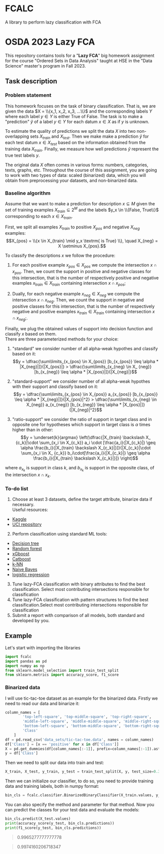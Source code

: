 # FCALC

A library to perform lazy classification with FCA

# OSDA 2023 Lazy FCA

This repository contains tools for a "**Lazy FCA**" big homework assignment for the course "Ordered Sets in Data
Analysis" taught at HSE in the "Data Science" master's program in Fall 2023.

## Task description

### Problem statement

This homework focuses on the task of binary classification.
That is, we are given the data $X = \\{x_1, x_2, x_3, ...\\}$
and the corresponding labels $Y$ where each label $y \in Y$ is either True of False.
The task is to make a "prediction" $\hat{y}$ of a label $y \in Y$ for each datum $x \in X$ as if $y$ is unknown.

To estimate the quality of predictions we split the data $X$ into two non-overlapping sets $X_{train}$ and $X_{test}$.
Then we make make a prediction $\hat{y}$ for each test datum $x \in X_{test}$
based on the information obtained from the training data $X_{train}$.
Finally, we measure how well predictions $\hat{y}$ represent the true test labels $y$.

The original data $X$ often comes in various forms: numbers, categories, texts, graphs, etc.
Throughout the course of this assignment, you are going to work with two types of data: scaled (binarized) data, which
you will obtain from preprocessing your datasets, and non-binarized data.

### Baseline algorithm

Assume that we want to make a prediction for description $x \subseteq M$ given
the set of training examples $X_{train} \subseteq 2^M$ and the labels $y_x \in \\{False, True\\}$
corresponding to each $x \in X_{train}$.

First, we split all examples $X_{train}$ to positive $X_{pos}$ and negative $X_{neg}$ examples:
$$X_{pos} = \\{x \in X_{train} \mid y_x \textrm{ is True} \\}, \quad X_{neg} = X \setminus X_{pos}.$$

To classify the descriptions $x$ we follow the procedure:

1) For each positive example $x_{pos} \in X_{pos}$ we compute the intersection $x \cap x_{pos}$.
   Then, we count the support in positive and negative classes for this intersection, that is the number of respectively
   positive and negative examples $x_{train} \in X_{train}$ containing intersection $x \cap x_{pos}$;

2) Dually, for each negative example $x_{neg} \in X_{neg}$ we compute the intersection $x \cap x_{neg}$.
   Then, we count the support in negative and positive classes for this intersection, that is the number of respectively
   negative and positive examples $x_{train} \in X_{train}$ containing intersection $x \cap x_{neg}$;.

Finally, we plug the obtained values of support into decision function and classify $x$ based on them.  
There are three parameterized methods for your choice:

1) "standard" we consider number of all alpha-weak hypothes and classify based on it: $$y = \dfrac{\sum\limits_{x_{pos}
   \in X_{pos}} [b_{x_{pos}} \leq \alpha * |X_{neg}|]}{|X_{pos}|} > \dfrac{\sum\limits_{x_{neg} \in X_
   {neg}} [b_{x_{neg}} \leq \alpha * |X_{pos}|]}{|X_{neg}|}$$

2) "standard-support" we consider number of all alpha-weak hypothes with their support and classify based on it: $$y =
   \dfrac{\sum\limits_{x_{pos} \in X_{pos}} a_{x_{pos}} [b_{x_{pos}} \leq \alpha * |X_{neg}|]}{|X_{pos}|^2} >
   \dfrac{\sum\limits_{x_{neg} \in X_{neg}} a_{x_{neg}} [b_{x_{neg}} \leq \alpha * |X_{pos}|]}{|X_{neg}|^2}$$

3) "ratio-support" we consider the ratio of support in target class and in opposite one for hypotheses which support in
   target class is $\alpha$ times higher than in other: $$y = \underset{k}{argmax} \left(\dfrac{|X_{train} \backslash X_
   {c_k}|\cdot \sum_{x_i \in X_{c_k}} a_i
   \cdot [\frac{a_i}{|X_{c_k}|} \geq \alpha \frac{b_i}{|X_{train} \backslash X_{c_k}|}]}{|X_{c_k}|\cdot \sum_{x_i \in X_
   {c_k}} b_i\cdot[\frac{a_i}{|X_{c_k}|} \geq \alpha \frac{b_i}{|X_{train} \backslash X_{c_k}|}]} \right)$$

where $a_{x_k}$ is support in class $k$, and $b_{x_k}$ is support in the opposite class, of the intersection $x\cap
x_k$.

### To-do list

1. Choose at least 3 datasets, define the target attribute, binarize data if necessary.\
   Useful resources:

* [Kaggle](https://www.kaggle.com/)
* [UCI repository](https://archive.ics.uci.edu/datasets)

2. Perform classification using standard ML tools:

* [Decision tree](https://scikit-learn.org/stable/modules/generated/sklearn.tree.DecisionTreeClassifier.html)
* [Random forest](https://scikit-learn.org/stable/modules/generated/sklearn.ensemble.RandomForestClassifier.html#sklearn.ensemble.RandomForestClassifier)
* [xGboost](https://xgboost.readthedocs.io/en/latest/)
* [Catboost](https://catboost.ai/)
* [k-NN](https://scikit-learn.org/stable/modules/generated/sklearn.neighbors.KNeighborsClassifier.html)
* [Naive Bayes](https://scikit-learn.org/stable/modules/naive_bayes.html)
* [logistic regression](https://scikit-learn.org/stable/modules/generated/sklearn.linear_model.LogisticRegression.html#sklearn.linear_model.LogisticRegression)

3. Tune lazy-FCA classification with binary attributes to find the best classification. Select most contributing
   intersections responsible for classification
4. Tune lazy-FCA classification with pattern structures to find the best classification.Select most contributing
   intersections responsible for classification
5. Submit a report with comparison of all models, both standard and developed by you.

## Example

Let's start with importing the libraries

```python
import fcalc
import pandas as pd
import numpy as np
from sklearn.model_selection import train_test_split
from sklearn.metrics import accuracy_score, f1_score
```

### Binarized data

I will use tic-tac-toe dataset as an example for the binarized data. Firstly we need to read our data and binarize it:

```python
column_names = [
        'top-left-square', 'top-middle-square', 'top-right-square',
        'middle-left-square', 'middle-middle-square', 'middle-right-square',
        'bottom-left-square', 'bottom-middle-square', 'bottom-right-square',
        'Class'
    ]
df = pd.read_csv('data_sets/tic-tac-toe.data', names = column_names)
df['Class'] = [x == 'positive' for x in df['Class']]
X = pd.get_dummies(df[column_names[:-1]], prefix=column_names[:-1]).astype(bool)
y = df['Class']
```

Then we need to split our data into train and test:

```python
X_train, X_test, y_train, y_test = train_test_split(X, y, test_size=0.3, random_state=42)
```

Then we can initialize our classifier, to do so, you need to provide training data and training labels, both in numpy
format:

```python
bin_cls = fcalc.classifier.BinarizedBinaryClassifier(X_train.values, y_train.to_numpy())
```

You can also specify the method and parameter for that method. Now you can predict the classes for your test data and
evaluate the models:

```python
bin_cls.predict(X_test.values)
print(accuracy_score(y_test, bin_cls.predictions))
print(f1_score(y_test, bin_cls.predictions))
```

> 0.9965277777777778

> 0.9974160206718347
